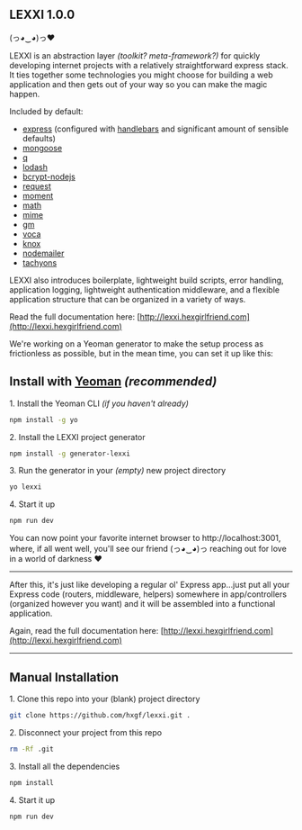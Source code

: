 ## LEXXI 1.0.0

(っ◕‿◕)っ♥

LEXXI is an abstraction layer *(toolkit? meta-framework?)* for quickly developing internet projects with a relatively straightforward express stack. It ties together some technologies you might choose for building a web application and then gets out of your way so you can make the magic happen.

Included by default:
- [express](http://expressjs.com/) (configured with [handlebars](http://handlebarsjs.com/) and significant amount of sensible defaults)
- [mongoose](http://mongoosejs.com/)
- [q](https://github.com/kriskowal/q)
- [lodash](https://lodash.com/)
- [bcrypt-nodejs](https://www.npmjs.com/package/bcrypt-nodejs)
- [request](https://github.com/request/request)
- [moment](http://momentjs.com/)
- [math](http://mathjs.org/)
- [mime](https://github.com/broofa/node-mime)
- [gm](http://aheckmann.github.io/gm/)
- [voca](https://vocajs.com/)
- [knox](https://github.com/Automattic/knox)
- [nodemailer](https://nodemailer.com/)
- [tachyons](http://tachyons.io/)


LEXXI also introduces boilerplate, lightweight build scripts, error handling, application logging, lightweight authentication middleware, and a flexible application structure that can be organized in a variety of ways.

Read the full documentation here: [http://lexxi.hexgirlfriend.com](http://lexxi.hexgirlfriend.com)


We're working on a Yeoman generator to make the setup process as frictionless as possible, but in the mean time, you can set it up like this:


## Install with [Yeoman](http://yeoman.io/) *(recommended)*

1\. Install the Yeoman CLI *(if you haven't already)*
```bash
npm install -g yo
```

2\. Install the LEXXI project generator
```bash
npm install -g generator-lexxi
```

3\. Run the generator in your *(empty)* new project directory
```bash
yo lexxi
```

4\. Start it up
```bash
npm run dev
```

You can now point your favorite internet browser to http://localhost:3001, where, if all went well, you'll see our friend (っ◕‿◕)っ reaching out for love in a world of darkness ♥

--------------------------------------------------

After this, it's just like developing a regular ol' Express app...just put all your Express code (routers, middleware, helpers) somewhere in app/controllers (organized however you want) and it will be assembled into a functional application.

Again, read the full documentation here: [http://lexxi.hexgirlfriend.com](http://lexxi.hexgirlfriend.com)

--------------------------------------------------

## Manual Installation

1\. Clone this repo into your (blank) project directory
```bash
git clone https://github.com/hxgf/lexxi.git .
```

2\. Disconnect your project from this repo
```bash
rm -Rf .git
```

3\. Install all the dependencies
```bash
npm install
```

4\. Start it up
```bash
npm run dev
```
